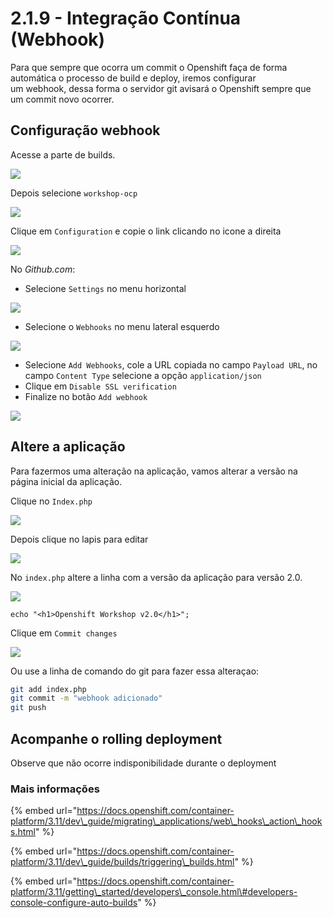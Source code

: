 # 2.1.9 - Integração Contínua \(Webhook\)

Para que sempre que ocorra um commit o Openshift faça de forma automática o processo de build e deploy, iremos configurar  
um webhook, dessa forma o servidor git avisará o Openshift sempre que um commit novo ocorrer.

## Configuração webhook

Acesse a parte de builds.

![](../../.gitbook/assets/menu_261.png)

Depois selecione `workshop-ocp`

![](../../.gitbook/assets/selection_262.png)

Clique em `Configuration` e copie o link clicando no icone a direita

![](../../.gitbook/assets/selection_264.png)

No _Github.com_:

* Selecione `Settings` no menu horizontal

![](../../.gitbook/assets/selection_258-1.png)

* Selecione o `Webhooks` no menu lateral esquerdo 

![](../../.gitbook/assets/selection_259.png)

* Selecione `Add Webhooks`, cole a URL copiada no campo `Payload URL`, no campo `Content Type` selecione a opção `application/json`
* Clique em `Disable SSL verification`
* Finalize no botão `Add webhook`

![](../../.gitbook/assets/selection_088-1.png)

## Altere a aplicação

Para fazermos uma alteração na aplicação, vamos alterar a versão na página inicial da aplicação.

Clique no `Index.php`

![](../../.gitbook/assets/selection_265.png)

Depois clique no lapis para editar

![](../../.gitbook/assets/selection_266.png)

No `index.php` altere a linha com a versão da aplicação para versão 2.0.

![](../../.gitbook/assets/selection_268.png)

```text
echo "<h1>Openshift Workshop v2.0</h1>";
```

Clique em `Commit changes`

![](../../.gitbook/assets/selection_269-1.png)

Ou use a linha de comando do git para fazer essa alteraçao:

```bash
git add index.php
git commit -m "webhook adicionado"
git push
```

## Acompanhe o rolling deployment

Observe que não ocorre indisponibilidade durante o deployment

### Mais informações

{% embed url="https://docs.openshift.com/container-platform/3.11/dev\_guide/migrating\_applications/web\_hooks\_action\_hooks.html" %}

{% embed url="https://docs.openshift.com/container-platform/3.11/dev\_guide/builds/triggering\_builds.html" %}

{% embed url="https://docs.openshift.com/container-platform/3.11/getting\_started/developers\_console.html\#developers-console-configure-auto-builds" %}

